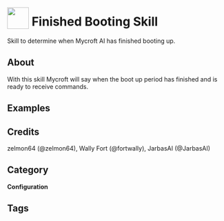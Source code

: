 # <img src='https://raw.githack.com/FortAwesome/Font-Awesome/master/svgs/solid/flag-checkered.svg' card_color='#40DBB0' width='50' height='50' style='vertical-align:bottom'/> Finished Booting Skill
Skill to determine when Mycroft AI has finished booting up.

## About 
With this skill Mycroft will say when the boot up period has finished and is ready to receive commands.

## Examples 

## Credits 
zelmon64 (@zelmon64), Wally Fort (@fortwally), JarbasAI (@JarbasAI)

## Category
**Configuration**

## Tags

